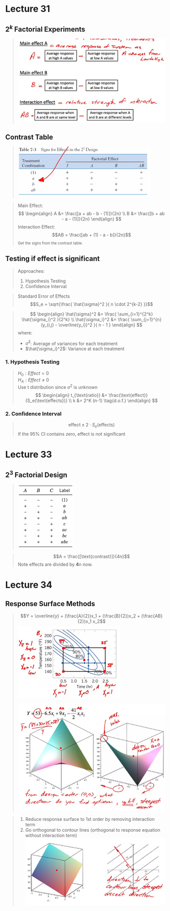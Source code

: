 
# Lecture 31

## $2^k$ Factorial Experiments

>
> ![](./res/factorial_effects.jpg)

## Contrast Table

>
> ![](./res/contrast_table.jpg)

>
> Main Effect:
> $$
\begin{align}
A &= \frac{[a + ab - b - (1)]}{2n} \\
B &= \frac{[b + ab - a - (1)]}{2n}
\end{align}
$$
> Interaction Effect:
> $$AB = \frac{[ab + (1) - a - b]}{2n}$$
> <small>Get the signs from the contrast table.</small>

## Testing if effect is significant

> Approaches:
> 1. Hypothesis Testing
> 2. Confidence Interval

> Standard Error of Effects
> $$S_e = \sqrt{\frac{ \hat{\sigma}^2 }{ n \cdot 2^{k-2} }}$$

>
> $$
\begin{align}
\hat{\sigma}^2 &= \frac{ \sum_{i=1}^{2^k} \hat{\sigma_i}^2 }{2^k} \\
\hat{\sigma_i}^2 &= \frac{ \sum_{j=1}^{n} (y_{i,j} - \overline{y_i})^2 }{ n - 1 }
\end{align}
$$
> where:  
> 
> * $\hat{\sigma}^2$:  Average of variances for each treatment  
> * $\hat{\sigma_i}^2$: Variance at each treatment

### 1. Hypothesis Testing

> 
> $H_0: Effect = 0$  
> $H_A: Effect \neq 0$  
> Use t distribution since $\sigma^2$ is unknown
> $$
\begin{align}
t_{\text{ratio}} &= \frac{\text{effect}}{S_e(\text{effects})} \\
k &= 2^K (n-1) \tag{d.o.f.}
\end{align}
$$

### 2. Confidence Interval

> $$\text{effect} \pm 2 \cdot S_e(\text{effects}) \tag{\approx 95% C.I.}$$
> If the 95% CI contains zero, effect is not significant

# Lecture 33

## $2^3$ Factorial Design
> ![$2^3$ contrast table](./res/2^3_contrast_table.jpg)

> $$A = \frac{[\text{contrast}]}{4n}$$
> Note effects are divided by **4**n now.

# Lecture 34

## Response Surface Methods

> $$Y = \overline{y} + (\frac{A}{2})x_1 + (\frac{B}{2})x_2 + (\frac{AB}{2})x_1 x_2$$
> ![](./res/response_surface_contour.jpg)  
>
> ![](./res/response_surface_3d.jpg)

> 1. Reduce response surface to 1st order by removing interaction term
> 2. Go orthogonal to contour lines (orthogonal to response equation without interaction term)
> ![](./res/response_surface_1st_order.jpg)